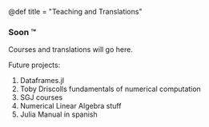 @def title = "Teaching and Translations"

### Soon :tm:

Courses and translations will go here.

Future projects:

1. Dataframes.jl
2. Toby Driscolls fundamentals of numerical computation
3. SGJ courses
4. Numerical Linear Algebra stuff
5. Julia Manual in spanish



